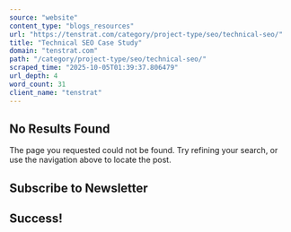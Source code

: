 ```yaml
---
source: "website"
content_type: "blogs_resources"
url: "https://tenstrat.com/category/project-type/seo/technical-seo/"
title: "Technical SEO Case Study"
domain: "tenstrat.com"
path: "/category/project-type/seo/technical-seo/"
scraped_time: "2025-10-05T01:39:37.806479"
url_depth: 4
word_count: 31
client_name: "tenstrat"
---
```


## No Results Found

The page you requested could not be found. Try refining your search, or use the navigation above to locate the post.

## Subscribe to Newsletter

## Success!